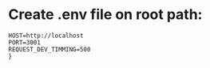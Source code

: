 # Create .env file on root path:

```
HOST=http://localhost
PORT=3001
REQUEST_DEV_TIMMING=500
}
```
